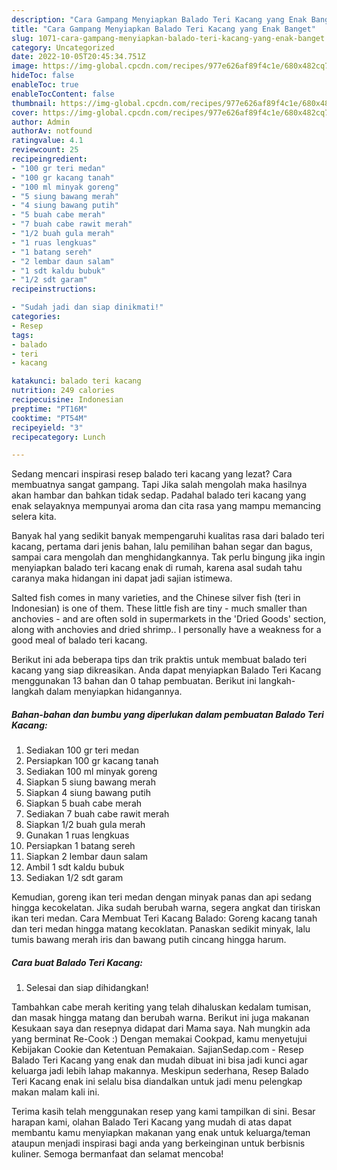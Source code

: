 ```yaml
---
description: "Cara Gampang Menyiapkan Balado Teri Kacang yang Enak Banget"
title: "Cara Gampang Menyiapkan Balado Teri Kacang yang Enak Banget"
slug: 1071-cara-gampang-menyiapkan-balado-teri-kacang-yang-enak-banget
category: Uncategorized
date: 2022-10-05T20:45:34.751Z
image: https://img-global.cpcdn.com/recipes/977e626af89f4c1e/680x482cq70/balado-teri-kacang-foto-resep-utama.jpg
hideToc: false
enableToc: true
enableTocContent: false
thumbnail: https://img-global.cpcdn.com/recipes/977e626af89f4c1e/680x482cq70/balado-teri-kacang-foto-resep-utama.jpg
cover: https://img-global.cpcdn.com/recipes/977e626af89f4c1e/680x482cq70/balado-teri-kacang-foto-resep-utama.jpg
author: Admin
authorAv: notfound
ratingvalue: 4.1
reviewcount: 25
recipeingredient:
- "100 gr teri medan"
- "100 gr kacang tanah"
- "100 ml minyak goreng"
- "5 siung bawang merah"
- "4 siung bawang putih"
- "5 buah cabe merah"
- "7 buah cabe rawit merah"
- "1/2 buah gula merah"
- "1 ruas lengkuas"
- "1 batang sereh"
- "2 lembar daun salam"
- "1 sdt kaldu bubuk"
- "1/2 sdt garam"
recipeinstructions:

- "Sudah jadi dan siap dinikmati!"
categories:
- Resep
tags:
- balado
- teri
- kacang

katakunci: balado teri kacang 
nutrition: 249 calories
recipecuisine: Indonesian
preptime: "PT16M"
cooktime: "PT54M"
recipeyield: "3"
recipecategory: Lunch

---
```



Sedang mencari inspirasi resep balado teri kacang yang lezat? Cara membuatnya sangat gampang. Tapi Jika salah mengolah maka hasilnya akan hambar dan bahkan tidak sedap. Padahal balado teri kacang yang enak selayaknya mempunyai aroma dan cita rasa yang mampu memancing selera kita.


Banyak hal yang sedikit banyak mempengaruhi kualitas rasa dari balado teri kacang, pertama dari jenis bahan, lalu pemilihan bahan segar dan bagus, sampai cara mengolah dan menghidangkannya. Tak perlu bingung jika ingin menyiapkan balado teri kacang enak di rumah, karena asal sudah tahu caranya maka hidangan ini dapat jadi sajian istimewa.

Salted fish comes in many varieties, and the Chinese silver fish (teri in Indonesian) is one of them. These little fish are tiny - much smaller than anchovies - and are often sold in supermarkets in the &#39;Dried Goods&#39; section, along with anchovies and dried shrimp.. I personally have a weakness for a good meal of balado teri kacang.


Berikut ini ada beberapa tips dan trik praktis untuk membuat balado teri kacang yang siap dikreasikan. Anda dapat menyiapkan Balado Teri Kacang menggunakan 13 bahan dan 0 tahap pembuatan. Berikut ini langkah-langkah dalam menyiapkan hidangannya.

<!--inarticleads1-->

##### Bahan-bahan dan bumbu yang diperlukan dalam pembuatan Balado Teri Kacang:

1. Sediakan 100 gr teri medan
1. Persiapkan 100 gr kacang tanah
1. Sediakan 100 ml minyak goreng
1. Siapkan 5 siung bawang merah
1. Siapkan 4 siung bawang putih
1. Siapkan 5 buah cabe merah
1. Sediakan 7 buah cabe rawit merah
1. Siapkan 1/2 buah gula merah
1. Gunakan 1 ruas lengkuas
1. Persiapkan 1 batang sereh
1. Siapkan 2 lembar daun salam
1. Ambil 1 sdt kaldu bubuk
1. Sediakan 1/2 sdt garam


Kemudian, goreng ikan teri medan dengan minyak panas dan api sedang hingga kecokelatan. Jika sudah berubah warna, segera angkat dan tiriskan ikan teri medan. Cara Membuat Teri Kacang Balado: Goreng kacang tanah dan teri medan hingga matang kecoklatan. Panaskan sedikit minyak, lalu tumis bawang merah iris dan bawang putih cincang hingga harum. 

<!--inarticleads2-->

##### Cara buat Balado Teri Kacang:


1. Selesai dan siap dihidangkan!

Tambahkan cabe merah keriting yang telah dihaluskan kedalam tumisan, dan masak hingga matang dan berubah warna. Berikut ini juga makanan Kesukaan saya dan resepnya didapat dari Mama saya. Nah mungkin ada yang berminat Re-Cook :) Dengan memakai Cookpad, kamu menyetujui Kebijakan Cookie dan Ketentuan Pemakaian. SajianSedap.com - Resep Balado Teri Kacang yang enak dan mudah dibuat ini bisa jadi kunci agar keluarga jadi lebih lahap makannya. Meskipun sederhana, Resep Balado Teri Kacang enak ini selalu bisa diandalkan untuk jadi menu pelengkap makan malam kali ini. 

Terima kasih telah menggunakan resep yang kami tampilkan di sini. Besar harapan kami, olahan Balado Teri Kacang yang mudah di atas dapat membantu kamu menyiapkan makanan yang enak untuk keluarga/teman ataupun menjadi inspirasi bagi anda yang berkeinginan untuk berbisnis kuliner. Semoga bermanfaat dan selamat mencoba!
